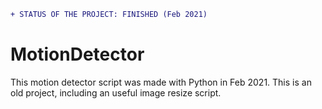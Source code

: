 ```diff
+ STATUS OF THE PROJECT: FINISHED (Feb 2021)
```

# MotionDetector

This motion detector script was made with Python in Feb 2021.
This is an old project, including an useful image resize script.
